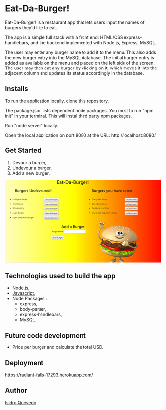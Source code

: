 # Eat-Da-Burger!
Eat-Da-Burger! is a restaurant app that lets users input the names of burgers they'd like to eat.  

The app is a simple full stack with a front end: HTML/CSS express-handlebars, and the backend implemented with Node.js, Express, MySQL.

The user may enter any burger name to add it to the menu. This also adds the new burger entry into the MySQL database. The initial burger entry is added as available on the menu and placed on the left side of the screen. The user may then eat any burger by clicking on it, which moves it into the adjacent column and updates its status accordingly in the database.

## Installs

To run the application locally, clone this repository.

The package.json lists dependent node packages. You must to run "npm init" in your terminal. This will instal third party npm packages.

Run "node server" locally.

 Open the local application on port 8080 at the URL: http://localhost:8080/

## Get Started

1. Devour a burger,
2. Undevour a burger,
3. Add a new burger.

![](/public/assets/img/eat-da-burger.gif)

 ## Technologies used to build the app

   - [Node.js,](https://nodejs.org/en/)
   - [Javascript,](https://www.w3schools.com/js/default.asp)
   - Node Packages :
     - express,
     - body-parser,
     - express-handlebars,
     - MySQL.

## Future code development

- Price per burger and calculate the total USD.

## Deployment

https://radiant-falls-17293.herokuapp.com/

## Author

[Isidro Quevedo](https://iquevedom.github.io/My_Bio/)